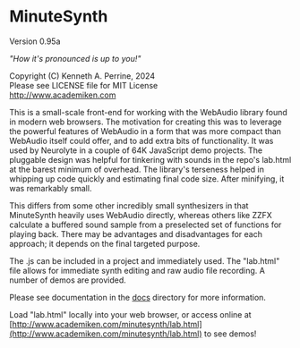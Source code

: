 # MinuteSynth

Version 0.95a

*"How it's pronounced is up to you!"*

Copyright (C) Kenneth A. Perrine, 2024<br>
Please see LICENSE file for MIT License<br>
http://www.academiken.com

This is a small-scale front-end for working with the WebAudio library found in modern web browsers. The motivation for creating this was to leverage the powerful features of WebAudio in a form that was more compact than WebAudio itself could offer, and to add extra bits of functionality. It was used by Neurolyte in a couple of 64K JavaScript demo projects. The pluggable design was helpful for tinkering with sounds in the repo's lab.html at the barest minimum of overhead. The library's terseness helped in whipping up code quickly and estimating final code size. After minifying, it was remarkably small.

This differs from some other incredibly small synthesizers in that MinuteSynth heavily uses WebAudio directly, whereas others like ZZFX calculate a buffered sound sample from a preselected set of functions for playing back. There may be advantages and disadvantages for each approach; it depends on the final targeted purpose.

The .js can be included in a project and immediately used. The "lab.html" file allows for immediate synth editing and raw audio file recording. A number of demos are provided.

Please see documentation in the [docs](docs) directory for more information.

Load "lab.html" locally into your web browser, or access online at [http://www.academiken.com/minutesynth/lab.html](http://www.academiken.com/minutesynth/lab.html) to see demos!
